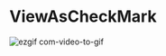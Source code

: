# ViewAsCheckMark




![ezgif com-video-to-gif](https://user-images.githubusercontent.com/28722125/27671142-751f7180-5cb1-11e7-9e56-f6d278ac0539.gif)
